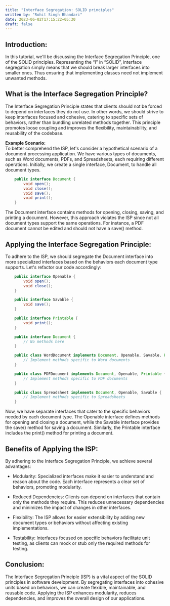 ```yaml
---
title: "Interface Segregation: SOLID principles"
written by: "Rohit Singh Bhandari"
date: 2023-06-02T17:15:22+05:30
draft: false
---
```


## Introduction:<br>
In this tutorial, we'll be discussing the Interface Segregation Principle, one of the SOLID principles. Representing the “I” in “SOLID”, interface segregation simply means that we should break larger interfaces into smaller ones. Thus ensuring that implementing classes need not implement unwanted methods.

## What is the Interface Segregation Principle?<br>
The Interface Segregation Principle states that clients should not be forced to depend on interfaces they do not use. In other words, we should strive to keep interfaces focused and cohesive, catering to specific sets of behaviors, rather than bundling unrelated methods together. This principle promotes loose coupling and improves the flexibility, maintainability, and reusability of the codebase.

**Example Scenario:**<br>
To better comprehend the ISP, let's consider a hypothetical scenario of a document processing application. We have various types of documents, such as Word documents, PDFs, and Spreadsheets, each requiring different operations. Initially, we create a single interface, Document, to handle all document types.

```java 
    public interface Document {
        void open();
        void close();
        void save();
        void print();
    }
```


The Document interface contains methods for opening, closing, saving, and printing a document. However, this approach violates the ISP since not all document types support the same operations. For instance, a PDF document cannot be edited and should not have a save() method.

## Applying the Interface Segregation Principle:<br>
To adhere to the ISP, we should segregate the Document interface into more specialized interfaces based on the behaviors each document type supports. Let's refactor our code accordingly:

```java
    public interface Openable {
        void open();
        void close();
    }

    public interface Savable {
        void save();
    }

    public interface Printable {
        void print();
    }

    public interface Document {
        // No methods here
    }

    public class WordDocument implements Document, Openable, Savable, Printable {
        // Implement methods specific to Word documents
    }

    public class PDFDocument implements Document, Openable, Printable {
        // Implement methods specific to PDF documents
    }

    public class Spreadsheet implements Document, Openable, Savable {
        // Implement methods specific to Spreadsheets
    }
```

Now, we have separate interfaces that cater to the specific behaviors needed by each document type. The Openable interface defines methods for opening and closing a document, while the Savable interface provides the save() method for saving a document. Similarly, the Printable interface includes the print() method for printing a document.

## Benefits of Applying the ISP:<br>
By adhering to the Interface Segregation Principle, we achieve several advantages:

- Modularity: Specialized interfaces make it easier to understand and reason about the code. Each interface represents a clear set of behaviors, promoting modularity.

- Reduced Dependencies: Clients can depend on interfaces that contain only the methods they require. This reduces unnecessary dependencies and minimizes the impact of changes in other interfaces.

- Flexibility: The ISP allows for easier extensibility by adding new document types or behaviors without affecting existing implementations.

- Testability: Interfaces focused on specific behaviors facilitate unit testing, as clients can mock or stub only the required methods for testing.

## Conclusion:<br>
The Interface Segregation Principle (ISP) is a vital aspect of the SOLID principles in software development. By segregating interfaces into cohesive units based on behaviors, we can create flexible, maintainable, and reusable code. Applying the ISP enhances modularity, reduces dependencies, and improves the overall design of our applications.